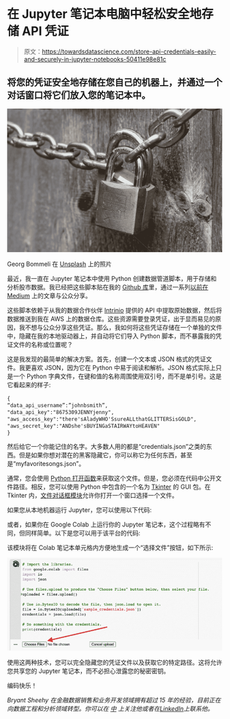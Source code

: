 # 在 Jupyter 笔记本电脑中轻松安全地存储 API 凭证

> 原文：<https://towardsdatascience.com/store-api-credentials-easily-and-securely-in-jupyter-notebooks-50411e98e81c>

## 将您的凭证安全地存储在您自己的机器上，并通过一个对话窗口将它们放入您的笔记本中。

![](img/4223c76bfb5c42512493a391ea350159.png)

Georg Bommeli 在 [Unsplash](https://unsplash.com/s/photos/lock-and-key?utm_source=unsplash&utm_medium=referral&utm_content=creditCopyText) 上的照片

最近，我一直在 Jupyter 笔记本中使用 Python 创建数据管道脚本，用于存储和分析股市数据。我已经把这些脚本贴在我的 [Github 库](https://github.com/bnsheehy/Stock-Market_Data_ETL)里，通过一系列[以前在 Medium](https://bnsheehy.medium.com/) 上的文章与公众分享。

这些脚本依赖于从我的数据合作伙伴 [Intrinio](https://www.intrinio.com/) 提供的 API 中提取原始数据，然后将数据推送到我在 AWS 上的数据仓库。这些资源需要登录凭证，出于显而易见的原因，我不想与公众分享这些凭证。那么，我如何将这些凭证存储在一个单独的文件中，隐藏在我的本地驱动器上，并自动将它们导入 Python 脚本，而不暴露我的凭证文件的名称或位置呢？

这是我发现的最简单的解决方案。首先，创建一个文本或 JSON 格式的凭证文件。我更喜欢 JSON，因为它在 Python 中易于阅读和解析。JSON 格式实际上只是一个 Python 字典文件，在键和值的名称周围使用双引号，而不是单引号。这是它看起来的样子:

```
{
“data_api_username”:”johnbsmith”,
"data_api_key":"8675309JENNYjenny",
"aws_access_key":"there'sAladyWHO'SsureALLthatGLITTERSisGOLD",
"aws_secret_key":"ANDshe'sBUYINGaSTAIRWAYtoHEAVEN"
}
```

然后给它一个你能记住的名字。大多数人用的都是“credentials.json”之类的东西。但是如果你想对潜在的黑客隐藏它，你可以称它为任何东西，甚至是“myfavoritesongs.json”。

通常，您会使用 [Python 打开函数](https://www.w3schools.com/python/ref_func_open.asp)来获取这个文件。但是，您必须在代码中公开文件路径。相反，您可以使用 Python 中包含的一个名为 [Tkinter](https://wiki.python.org/moin/TkInter) 的 GUI 包。在 Tkinter 内，[文件对话框模块](https://docs.python.org/3/library/dialog.html)允许你打开一个窗口选择一个文件。

如果您从本地机器运行 Jupyter，您可以使用以下代码:

或者，如果你在 Google Colab 上运行你的 Jupyter 笔记本，这个过程略有不同，但同样简单。以下是您可以用于该平台的代码:

该模块将在 Colab 笔记本单元格内方便地生成一个“选择文件”按钮，如下所示:

![](img/690b7cb728f081bbe58c1f7e19325757.png)

使用这两种技术，您可以完全隐藏您的凭证文件以及获取它的特定路径。这将允许您共享您的 Jupyter 笔记本，而不必担心泄露您的秘密密钥。

编码快乐！

*Bryant Sheehy 在金融数据销售和业务开发领域拥有超过 15 年的经验，目前正在向数据工程和分析领域转型。你可以在* [*中*](https://bnsheehy.medium.com/) *上关注他或者在*[*LinkedIn*](https://www.linkedin.com/in/bryantsheehy/)*上联系他。*
